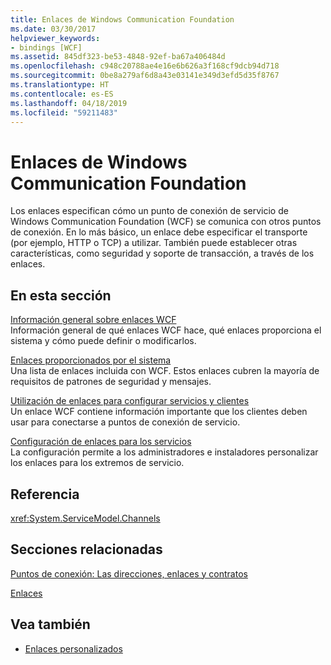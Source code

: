 ```yaml
---
title: Enlaces de Windows Communication Foundation
ms.date: 03/30/2017
helpviewer_keywords:
- bindings [WCF]
ms.assetid: 845df323-be53-4848-92ef-ba67a406484d
ms.openlocfilehash: c948c20788ae4e16e6b626a3f168cf9dcb94d718
ms.sourcegitcommit: 0be8a279af6d8a43e03141e349d3efd5d35f8767
ms.translationtype: HT
ms.contentlocale: es-ES
ms.lasthandoff: 04/18/2019
ms.locfileid: "59211483"
---
```

# <a name="windows-communication-foundation-bindings"></a>Enlaces de Windows Communication Foundation
Los enlaces especifican cómo un punto de conexión de servicio de Windows Communication Foundation (WCF) se comunica con otros puntos de conexión. En lo más básico, un enlace debe especificar el transporte (por ejemplo, HTTP o TCP) a utilizar. También puede establecer otras características, como seguridad y soporte de transacción, a través de los enlaces.  
  
## <a name="in-this-section"></a>En esta sección  
 [Información general sobre enlaces WCF](../../../docs/framework/wcf/bindings-overview.md)  
 Información general de qué enlaces WCF hace, qué enlaces proporciona el sistema y cómo puede definir o modificarlos.  
  
 [Enlaces proporcionados por el sistema](../../../docs/framework/wcf/system-provided-bindings.md)  
 Una lista de enlaces incluida con WCF. Estos enlaces cubren la mayoría de requisitos de patrones de seguridad y mensajes.  
  
 [Utilización de enlaces para configurar servicios y clientes](../../../docs/framework/wcf/using-bindings-to-configure-services-and-clients.md)  
 Un enlace WCF contiene información importante que los clientes deben usar para conectarse a puntos de conexión de servicio.  
  
 [Configuración de enlaces para los servicios](../../../docs/framework/wcf/configuring-bindings-for-wcf-services.md)  
 La configuración permite a los administradores e instaladores personalizar los enlaces para los extremos de servicio.  
  
## <a name="reference"></a>Referencia  
 <xref:System.ServiceModel.Channels>  
  
## <a name="related-sections"></a>Secciones relacionadas  
 [Puntos de conexión: Las direcciones, enlaces y contratos](../../../docs/framework/wcf/feature-details/endpoints-addresses-bindings-and-contracts.md)  
  
 [Enlaces](../../../docs/framework/wcf/feature-details/bindings.md)  
  
## <a name="see-also"></a>Vea también

- [Enlaces personalizados](../../../docs/framework/wcf/extending/custom-bindings.md)

